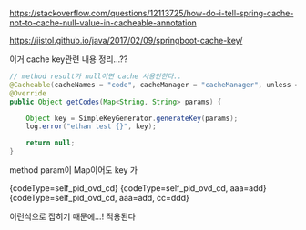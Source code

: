 


https://stackoverflow.com/questions/12113725/how-do-i-tell-spring-cache-not-to-cache-null-value-in-cacheable-annotation

https://jistol.github.io/java/2017/02/09/springboot-cache-key/


이거 cache key관련 내용 정리...??

```java
// method result가 null이면 cache 사용안한다.. 
@Cacheable(cacheNames = "code", cacheManager = "cacheManager", unless = "#result == null")
@Override
public Object getCodes(Map<String, String> params) {

    Object key = SimpleKeyGenerator.generateKey(params);
    log.error("ethan test {}", key);

    return null;
}
```

method param이 Map이어도 
key 가

{codeType=self_pid_ovd_cd} 
{codeType=self_pid_ovd_cd, aaa=add} 
{codeType=self_pid_ovd_cd, aaa=add, cc=ddd} 

이런식으로 잡히기 때문에...! 적용된다



